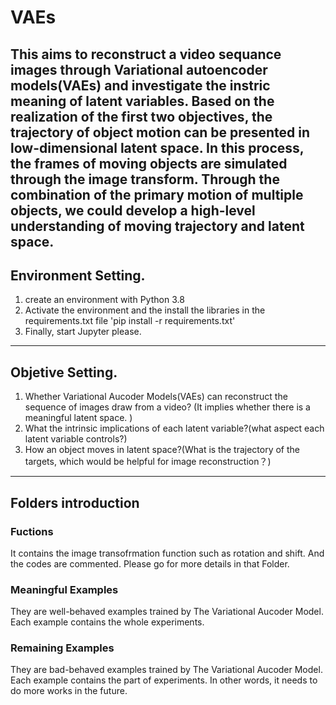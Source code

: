 # VAEs

This aims to reconstruct a video sequance images through Variational autoencoder models(VAEs) and investigate the instric meaning of latent variables. Based on the realization of the first two objectives, the trajectory of object motion can be presented in low-dimensional latent space. In this process, the frames of moving objects are simulated through the image transform. Through the combination of the primary motion of multiple objects, we could develop a high-level understanding of moving trajectory and latent space.
---
## Environment Setting.

1. create an environment with Python 3.8
2. Activate the environment and the install the libraries in the requirements.txt file
   'pip install -r requirements.txt'
3. Finally, start Jupyter please.
---
## Objetive Setting.
1. Whether Variational Aucoder Models(VAEs) can reconstruct the sequence of images draw from a video? (It implies whether there is a meaningful latent space. )
2. What the intrinsic implications of each latent variable?(what aspect each latent variable controls?)
3. How an object moves in latent space?(What is the trajectory of the targets, which would be helpful for image reconstruction？)
---
## Folders introduction

### Fuctions 
It contains the image transofrmation function such as rotation and shift. And the codes are commented. Please go for more details in that Folder.
### Meaningful Examples 
They are well-behaved examples trained by The Variational Aucoder Model. Each example contains the whole experiments.
### Remaining Examples 
They are bad-behaved examples trained by The Variational Aucoder Model. Each example contains the part of experiments. In other words, it needs to do more works in the future.


